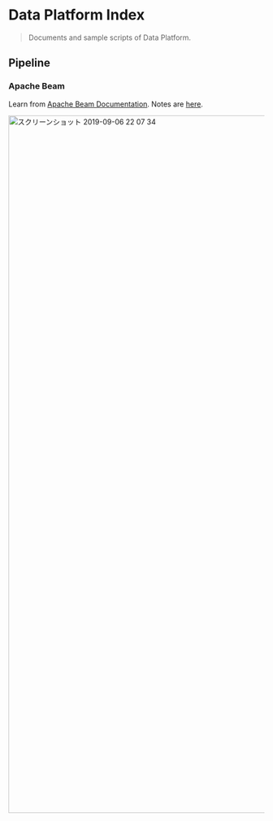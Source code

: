 # Data Platform Index
>Documents and sample scripts of Data Platform.

## Pipeline
### Apache Beam
Learn from [Apache Beam Documentation](https://beam.apache.org/documentation/). Notes are [here](./pipeline/beam/README.md).

<img width="1373" alt="スクリーンショット 2019-09-06 22 07 34" src="https://user-images.githubusercontent.com/44774033/64430235-cd81a700-d0f2-11e9-8020-64b1b387b3ec.png">
